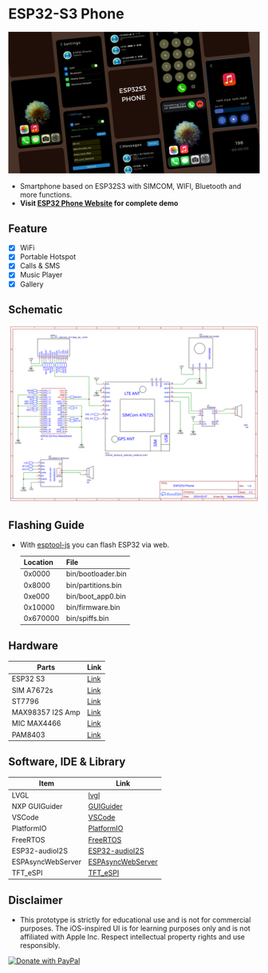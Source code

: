 # ESP32-S3 Phone

![CoverImage](assets/Cover.png)

- Smartphone based on ESP32S3 with SIMCOM, WIFI, Bluetooth and more functions.
- **Visit [ESP32 Phone Website](https://sites.google.com/view/esp32s3phone/home) for complete demo**

## Feature

- [x] WiFi
- [x] Portable Hotspot
- [x] Calls & SMS
- [x] Music Player
- [x] Gallery

## Schematic

![schematic](assets/Schematic_ESP32-Smartphone_2024-03-07.svg)

## Flashing Guide

- With [esptool-js](https://espressif.github.io/esptool-js/) you can flash ESP32 via web.

    | Location | File               |
    | -------- | ------------------ |
    | 0x0000   | bin/bootloader.bin |
    | 0x8000   | bin/partitions.bin |
    | 0xe000   | bin/boot_app0.bin  |
    | 0x10000  | bin/firmware.bin   |
    | 0x670000 | bin/spiffs.bin     |

## Hardware

| Parts            | Link                                                                                                                                                                                                                     |
| ---------------- | ------------------------------------------------------------------------------------------------------------------------------------------------------------------------------------------------------------------------ |
| ESP32 S3         | [Link](https://www.waveshare.com/esp32-s3-pico.htm)                                                                                                                                                                      |
| SIM A7672s       | [Link](https://www.ktron.in/product/sim-a7672s-4g-2g-lte-development-board/)                                                                                                                                             |
| ST7796           | [Link](http://www.lcdwiki.com/4.0inch_SPI_Module_ST7796)                                                                                                                                                                 |
| MAX98357 I2S Amp | [Link](https://robokits.co.in/sensors/sound/max98357-i2s-3w-class-d-amplifier-interface-audio-decoder-module-filterless-board-for-raspberry-pi-esp32)                                                                    |
| MIC MAX4466      | [Link](https://www.electronicscomp.com/max4466-electret-microphone-amplifier-with-adjustable-gain-module?gad_source=1&gclid=CjwKCAiA6KWvBhAREiwAFPZM7rXsLr3B9vmp1EQP_N32F7jNI7Y1xVai9YDiItXjsKsoMDOqdUk0DBoCO-IQAvD_BwE) |
| PAM8403          | [Link](https://robu.in/product/pam8403-5v-two-channel-stereo-mini-class-d-3w3w-audio-amplifier/)                                                                                                                         |

## Software, IDE & Library

| Item              | Link                                                                                                      |
| ----------------- | --------------------------------------------------------------------------------------------------------- |
| LVGL              | [lvgl](https://github.com/lvgl/lvgl)                                                                      |
| NXP GUIGuider     | [GUIGuider](https://www.nxp.com/design/design-center/software/development-software/gui-guider:GUI-GUIDER) |
| VSCode            | [VSCode](https://code.visualstudio.com/)                                                                  |
| PlatformIO        | [PlatformIO](https://platformio.org/)                                                                     |
| FreeRTOS          | [FreeRTOS](https://www.freertos.org/index.html)                                                           |
| ESP32-audioI2S    | [ESP32-audioI2S](https://github.com/schreibfaul1/ESP32-audioI2S)                                          |
| ESPAsyncWebServer | [ESPAsyncWebServer](https://github.com/me-no-dev/ESPAsyncWebServer)                                       |
| TFT_eSPI          | [TFT_eSPI](https://github.com/Bodmer/TFT_eSPI)                                                            |

## Disclaimer

- This prototype is strictly for educational use and is not for commercial purposes. The iOS-inspired UI is for learning purposes only and is not affiliated with Apple Inc. Respect intellectual property rights and use responsibly.

[![Donate with PayPal](https://raw.githubusercontent.com/stefan-niedermann/paypal-donate-button/master/paypal-donate-button.png)](https://www.paypal.me/ajay8866)
